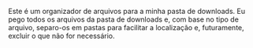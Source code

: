 Este é um organizador de arquivos para a minha pasta de downloads. Eu pego todos os arquivos da pasta de downloads e, com base no tipo de arquivo, separo-os em pastas para facilitar a localização e, futuramente, excluir o que não for necessário.